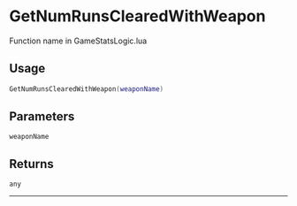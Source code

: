 # GetNumRunsClearedWithWeapon
Function name in GameStatsLogic.lua
## Usage
```lua
GetNumRunsClearedWithWeapon(weaponName)
```
## Parameters
`weaponName`
## Returns
`any`

---